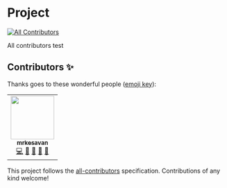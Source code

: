 # Project
<!-- ALL-CONTRIBUTORS-BADGE:START - Do not remove or modify this section -->
[![All Contributors](https://img.shields.io/badge/all_contributors-1-orange.svg?style=flat-square)](#contributors-)
<!-- ALL-CONTRIBUTORS-BADGE:END -->
All contributors test

## Contributors ✨

Thanks goes to these wonderful people ([emoji key](https://allcontributors.org/docs/en/emoji-key)):

<!-- ALL-CONTRIBUTORS-LIST:START - Do not remove or modify this section -->
<!-- prettier-ignore-start -->
<!-- markdownlint-disable -->
<table>
  <tr>
    <td align="center"><a href="https://github.com/mrkesavan"><img src="https://avatars.githubusercontent.com/u/17161834?v=4?s=100" width="100px;" alt=""/><br /><sub><b>mrkesavan</b></sub></a><br /><a href="https://github.com/VijayalakshmiY/demo/commits?author=mrkesavan" title="Code">💻</a> <a href="#design-mrkesavan" title="Design">🎨</a> <a href="https://github.com/VijayalakshmiY/demo/commits?author=mrkesavan" title="Documentation">📖</a> <a href="#talk-mrkesavan" title="Talks">📢</a> <a href="#ideas-mrkesavan" title="Ideas, Planning, & Feedback">🤔</a></td>
  </tr>
</table>

<!-- markdownlint-restore -->
<!-- prettier-ignore-end -->

<!-- ALL-CONTRIBUTORS-LIST:END -->

This project follows the [all-contributors](https://github.com/all-contributors/all-contributors) specification. Contributions of any kind welcome!